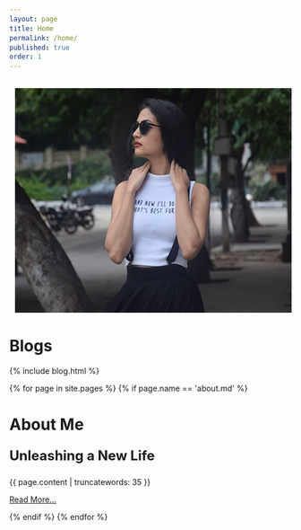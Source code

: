 ```yaml
---
layout: page
title: Home
permalink: /home/
published: true
order: 1
---
```


<div class="media">
	<div class="media-img"><img src="http://52.76.68.253/blog/img/index-recent.jpg" alt=""></div>
        <div class="media-img" style="padding-left:10px"><img src="/images/upcoming.jpg" alt="" style="width:100%; height:400px;"></div>
</div>
<h1 class='section-head'>Blogs</h1>
{% include blog.html %}

{% for page in site.pages %}
{% if page.name == 'about.md' %}
<div class="section">
        <h1 class='section-head'>About Me </h1>
<div id="about" class="post">
<p style="font-weight:bold;font-size:x-large;">Unleashing a New Life</p>
{{ page.content | truncatewords: 35 }}
<p><a href="{{ page.url }}" class="btn">Read More&hellip;</a></p>
</div>
    </div>
{% endif %}
{% endfor %}